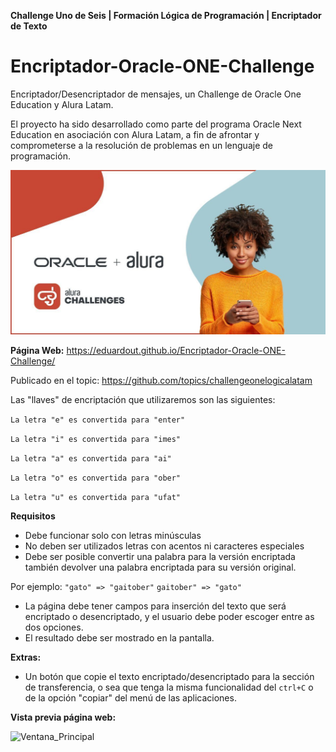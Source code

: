 **Challenge Uno de Seis | Formación Lógica de Programación | Encriptador de Texto**
# Encriptador-Oracle-ONE-Challenge
Encriptador/Desencriptador de mensajes, un Challenge de Oracle One Education y Alura Latam.

El proyecto ha sido desarrollado como parte del programa Oracle Next Education en asociación con Alura Latam, a fin de afrontar y comprometerse a la resolución de problemas en un lenguaje de programación. 

![Challenge Alura Latam + Oracle](https://raw.githubusercontent.com/EduardoUT/Encriptador-Oracle-ONE-Challenge/master/img/challengeImage.jpg)

**Página Web:**
https://eduardout.github.io/Encriptador-Oracle-ONE-Challenge/

Publicado en el topic: https://github.com/topics/challengeonelogicalatam

Las "llaves" de encriptación que utilizaremos son las siguientes:

`La letra "e" es convertida para "enter"`

`La letra "i" es convertida para "imes"`

`La letra "a" es convertida para "ai"`

`La letra "o" es convertida para "ober"`

`La letra "u" es convertida para "ufat"`

**Requisitos**

- Debe funcionar solo con letras minúsculas
- No deben ser utilizados letras con acentos ni caracteres especiales
- Debe ser posible convertir una palabra para la versión encriptada también devolver una palabra encriptada para su versión original. 

Por ejemplo:
`"gato" => "gaitober"`
`gaitober" => "gato"`

- La página debe tener campos para 
inserción del texto que será encriptado o desencriptado, y el usuario debe poder escoger entre as dos opciones.
- El resultado debe ser mostrado en la pantalla.

**Extras:**
- Un botón que copie el texto encriptado/desencriptado para la sección de transferencia, o sea que tenga la misma funcionalidad del `ctrl+C` o de la opción "copiar" del menú de las aplicaciones.

**Vista previa página web:**

![Ventana_Principal](https://github.com/Jincoxx/Encriptador/assets/108629591/fb0332d9-72d1-4c04-99d5-c5116bca19ca)

